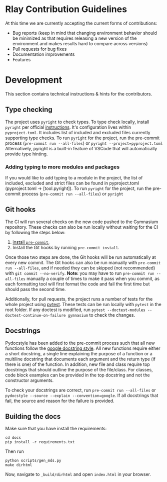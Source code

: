 # Rlay Contribution Guidelines

At this time we are currently accepting the current forms of contributions:

- Bug reports (keep in mind that changing environment behavior should be minimized as that requires releasing a new version of the environment and makes results hard to compare across versions)
- Pull requests for bug fixes
- Documentation improvements
- Features


# Development

This section contains technical instructions & hints for the contributors.

## Type checking

The project uses `pyright` to check types.
To type check locally, install `pyright` per official [instructions](https://github.com/microsoft/pyright#command-line).
It's configuration lives within `pyproject.toml`. It includes list of included and excluded files currently supporting type checks.
To run `pyright` for the project, run the pre-commit process (`pre-commit run --all-files`) or `pyright --project=pyproject.toml`
Alternatively, pyright is a built-in feature of VSCode that will automatically provide type hinting.

### Adding typing to more modules and packages

If you would like to add typing to a module in the project,
the list of included, excluded and strict files can be found in pyproject.toml (pyproject.toml -> [tool.pyright]).
To run `pyright` for the project, run the pre-commit process (`pre-commit run --all-files`) or `pyright`

## Git hooks

The CI will run several checks on the new code pushed to the Gymnasium repository. These checks can also be run locally without waiting for the CI by following the steps below:

1. [install `pre-commit`](https://pre-commit.com/#install),
2. Install the Git hooks by running `pre-commit install`.

Once those two steps are done, the Git hooks will be run automatically at every new commit.
The Git hooks can also be run manually with `pre-commit run --all-files`, and if needed they can be skipped (not recommended) with `git commit --no-verify`.
**Note:** you may have to run `pre-commit run --all-files` manually a couple of times to make it pass when you commit, as each formatting tool will first format the code and fail the first time but should pass the second time.

Additionally, for pull requests, the project runs a number of tests for the whole project using [pytest](https://docs.pytest.org/en/latest/getting-started.html#install-pytest).
These tests can be run locally with `pytest` in the root folder. If any doctest is modified, run `pytest --doctest-modules --doctest-continue-on-failure gymnasium` to check the changes.

## Docstrings

Pydocstyle has been added to the pre-commit process such that all new functions follow the [google docstring style](https://sphinxcontrib-napoleon.readthedocs.io/en/latest/example_google.html).
All new functions require either a short docstring, a single line explaining the purpose of a function
or a multiline docstring that documents each argument and the return type (if there is one) of the function.
In addition, new file and class require top docstrings that should outline the purpose of the file/class.
For classes, code block examples can be provided in the top docstring and not the constructor arguments.

To check your docstrings are correct, run `pre-commit run --all-files` or `pydocstyle --source --explain --convention=google`.
If all docstrings that fail, the source and reason for the failure is provided.

## Building the docs

Make sure that you have install the requirements:

```shell
cd docs
pip install -r requirements.txt
```

Then run

```shell
python scripts/gen_mds.py
make dirhtml
```

Now, navigate to `_build/dirhtml` and open `index.html` in your browser.
